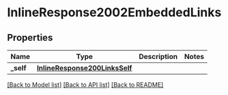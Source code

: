 # InlineResponse2002EmbeddedLinks

## Properties
Name | Type | Description | Notes
------------ | ------------- | ------------- | -------------
**_self** | [**InlineResponse200LinksSelf**](InlineResponse200LinksSelf.md) |  | 

[[Back to Model list]](../README.md#documentation-for-models) [[Back to API list]](../README.md#documentation-for-api-endpoints) [[Back to README]](../README.md)


